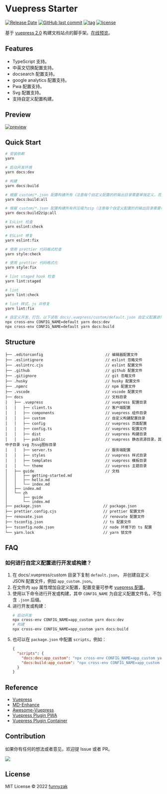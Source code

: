 # Vuepress Starter

[![Release Date][rle-image]][rle-url] [![GitHub last commit][last-commit-image]][repository-url] [![tag][tag-image]][rle-url] [![license][license-image]][repository-url]

基于 [vuepress 2.0](https://v2.vuepress.vuejs.org/) 构建文档站点的脚手架。[在线预览](https://vuepress.yycc.dev/)。

<!-- [![action][ci-image]][ci-url]  -->
<!-- [![Sourcegraph][sg-image]][sg-url]  -->
<!-- [![GitHub repo size][repo-size-image]][repository-url]
 -->

[ci-image]: https://github.com/funnyzak/vuepress-starter/actions/workflows/ci.yml/badge.svg
[ci-url]: https://github.com/funnyzak/vuepress-starter/actions
[license-image]: https://img.shields.io/github/license/funnyzak/vuepress-starter.svg?style=flat-square
[repository-url]: https://github.com/funnyzak/vuepress-starter
[repo-size-image]: https://img.shields.io/github/repo-size/funnyzak/vuepress-starter
[commit-activity-image]: https://img.shields.io/github/commit-activity/m/funnyzak/vuepress-starter?style=flat-square
[last-commit-image]: https://img.shields.io/github/last-commit/funnyzak/vuepress-starter?style=flat-square&lable=commit
[rle-image]: https://img.shields.io/github/release-date/funnyzak/vuepress-starter.svg?label=release
[rle-url]: https://github.com/funnyzak/vuepress-starter/releases/latest
[sg-url]: https://sourcegraph.com/github.com/funnyzak/vuepress-starter
[sg-image]: https://img.shields.io/badge/view%20on-Sourcegraph-brightgreen.svg?style=flat-square
[tag-image]: https://img.shields.io/github/tag/funnyzak/vuepress-starter.svg

## Features

- TypeScript 支持。
- 中英文切换配置支持。
- docsearch 配置支持。
- google analytics 配置支持。
- Pwa 配置支持。
- Svg 配置支持。
- 支持自定义配置构建。

## Preview

[![preview](https://raw.githubusercontent.com/funnyzak/vuepress-starter/main/.github/docs/images/preview.png)](https://vuepress.yycc.dev/)

## Quick Start

```bash
# 安装依赖
yarn

# 启动开发环境
yarn docs:dev

# 构建
yarn docs:build

# 根据 custom/*.json 配置构建所有（注意每个自定义配置的的输出目录需要单独定义，否则多个构建输出会覆盖）
yarn docs:build:all

# 根据 custom/*.json 配置构建所有并压缩为zip（注意每个自定义配置的的输出目录需要单独定义，否则多个构建输出会覆盖）
yarn docs:build2zip:all

# EsLint 检查
yarn eslint:check

# ESLint 修复
yarn eslint:fix

# 使用 prettier 代码格式检查
yarn style:check

# 使用 prettier 代码格式化
yarn style:fix

# lint staged hook 检查
yarn lint:staged

# lint
yarn lint:check

# lint 样式、js 并修复
yarn lint:fix

# 自定义开发、打包，以下读取 docs/.vuepress/custom/default.json 自定义配置进行打包
npx cross-env CONFIG_NAME=default yarn docs:dev
npx cross-env CONFIG_NAME=default yarn docs:build
```

## Structure

    ├── .editorconfig                            // 编辑器配置文件
    ├── .eslintignore                            // eslint 忽略文件
    ├── .eslintrc.cjs                            // eslint 配置文件
    ├── .github                                  // github 配置文件
    ├── .gitignore                               // git 忽略文件
    ├── .husky                                   // husky 配置文件
    ├── .npmrc                                   // npm 配置文件
    ├── .vscode                                  // vscode 配置文件
    ├── docs                                     // 文档目录
    │   ├── .vuepress                            // vuepress 配置目录
    │   │   ├── client.ts                        // 客户端配置
    │   │   ├── components                       // vuepress 组件目录
    │   │   ├── custom                           // 自定义构建配置目录
    │   │   ├── config                           // vuepress 页面配置
    │   │   ├── config.ts                        // vuepress 配置文件
    │   │   ├── dist                             // vuepress 构建目录
    │   │   ├── public                           // vuepress 静态资源目录，其中子目录 svg 为svg图标目录
    │   │   ├── server.ts                        // 服务端配置
    │   │   ├── styles                           // vuepress 样式目录
    │   │   ├── templates                        // vuepress 模板目录
    │   │   └── theme                            // vuepress 主题目录
    │   ├── guide                                // 文档
    │   │   ├── getting-started.md
    │   │   ├── hello.md
    │   │   └── index.md
    │   ├── index.md
    │   └── zh
    │       ├── guide
    │       └── index.md
    ├── package.json                            // package.json
    ├── prettier.config.cjs                     // prettier 配置文件
    ├── renovate.json                           // renovate 配置文件
    ├── tsconfig.json                           // ts 配置文件
    ├── tsconfig.node.json                      // node 环境下的 ts 配置
    └── yarn.lock                               // yarn 锁文件

## FAQ

### 如何进行自定义配置进行开发或构建？

1. 在 docs/.vuepress/custom 目录下复制 `default.json`， 并创建自定义 JSON 配置文件，例如 `app_custom.json`。
2. 在文件内 `app` 属性增加自定义配置，配置变量可参考 [vuepress 配置](https://vuepress.vuejs.org/zh/config/)。
3. 使用以下命令进行开发或构建，其中 `CONFIG_NAME` 为自定义配置文件名，不包含 `.json` 后缀。
4. 进行开发或构建：
   ```bash
   # 启动开发
   npx cross-env CONFIG_NAME=app_custom yarn docs:dev
   # 构建
   npx cross-env CONFIG_NAME=app_custom yarn docs:build
   ```
5. 也可以在 `package.json` 中配置 `scripts`，例如：
   ```json
   {
     "scripts": {
       "docs:dev:app_custom": "npx cross-env CONFIG_NAME=app_custom yarn docs:dev",
       "docs:build:app_custom": "npx cross-env CONFIG_NAME=app_custom yarn docs:build"
     }
   }
   ```

## Reference

- [Vuepress](https://v2.vuepress.vuejs.org/)
- [MD-Enhance](https://vuepress-theme-hope.github.io/v2/md-enhance/)
- [Awesome-Vuepress](https://github.com/vuepress/awesome-vuepress/blob/main/v2.md)
- [Vuepress Plugin PWA](https://vuepress-plugin-pwa.danielroe.com/)
- [Vuepress Plugin Container](https://vuepress-plugin-container.danielroe.com/)

## Contribution

如果你有任何的想法或者意见，欢迎提 Issue 或者 PR。

<a href="https://github.com/funnyzak/vuepress-starter/graphs/contributors">
  <img src="https://contrib.rocks/image?repo=funnyzak/vuepress-starter" />
</a>

## License

MIT License © 2022 [funnyzak](https://github.com/funnyzak)
